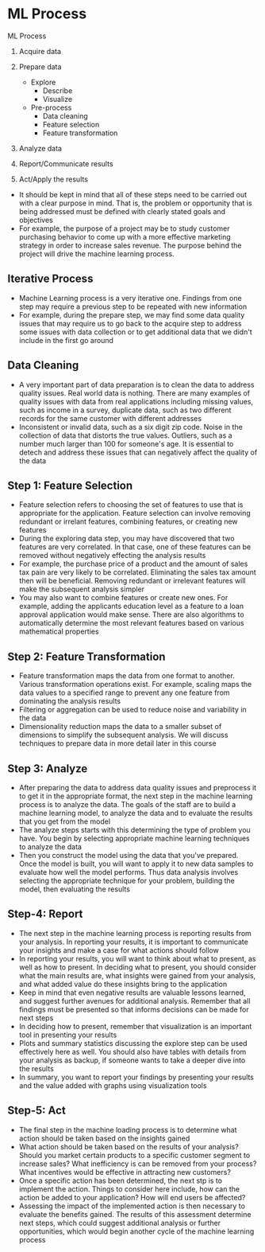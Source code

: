 # ML Process

ML Process

1. Acquire data

2. Prepare data
    - Explore
        - Describe
        - Visualize
    - Pre-process
        - Data cleaning
        - Feature selection
        - Feature transformation

3. Analyze data

4. Report/Communicate results

5. Act/Apply the results

- It should be kept in mind that all of these steps need to be carried out with a clear purpose in mind. That is, the problem or opportunity that is being addressed must be defined with clearly stated goals and objectives
- For example, the purpose of a project may be to study customer purchasing behavior to come up with a more effective marketing strategy in order to increase sales revenue. The purpose behind the project will drive the machine learning process.

## Iterative Process

- Machine Learning process is a very iterative one. Findings from one step may require a previous step to be repeated with new information
- For example, during the prepare step, we may find some data quality issues that may require us to go back to the acquire step to address some issues with data collection or to get additional data that we didn't include in the first go around

## Data Cleaning

- A very important part of data preparation is to clean the data to address quality issues. Real world data is nothing. There are many examples of quality issues with data from real applications including missing values, such as income in a survey, duplicate data, such as two different records for the same customer with different addresses
- Inconsistent or invalid data, such as a six digit zip code. Noise in the collection of data that distorts the true values. Outliers, such as a number much larger than 100 for someone's age. It is essential to detech and address these issues that can negatively affect the quality of the data

## Step 1: Feature Selection

- Feature selection refers to choosing the set of features to use that is appropriate for the application. Feature selection can involve removing redundant or irrelant features, combining features, or creating new features
- During the exploring data step, you may have discovered that two features are very correlated. In that case, one of these features can be removed without negatively effecting the analysis results
- For example, the purchase price of a product and the amount of sales tax pain are very likely to be correlated. Eliminating the sales tax amount then will be beneficial. Removing redundant or irrelevant features will make the subsequent analysis simpler
- You may also want to combine features or create new ones. For example, adding the applicants education level as a feature to a loan approval application would make sense. There are also algorithms to automatically determine the most relevant features based on various mathematical properties

## Step 2: Feature Transformation

- Feature transformation maps the data from one format to another. Various transformation operations exist. For example, scaling maps the data values to a specified range to prevent any one feature from dominating the analysis results
- Filtering or aggregation can be used to reduce noise and variability in the data
- Dimensionality reduction maps the data to a smaller subset of dimensions to simplify the subsequent analysis. We will discuss techniques to prepare data in more detail later in this course

## Step 3: Analyze

- After preparing the data to address data quality issues and preprocess it to get it in the appropriate format, the next step in the machine learning process is to analyze the data. The goals of the staff are to build a machine learning model, to analyze the data and to evaluate the results that you get from the model
- The analyze steps starts with this determining the type of problem you have. You begin by selecting appropriate machine learning techniques to analyze the data
- Then you construct the model using the data that you've prepared. Once the model is built, you will want to apply it to new data samples to evaluate how well the model performs. Thus data analysis involves selecting the appropriate technique for your problem, building the model, then evaluating the results

## Step-4: Report

- The next step in the machine learning process is reporting results from your analysis. In reporting your results, it is important to communicate your insights and make a case for what actions should follow
- In reporting your results, you will want to think about what to present, as well as how to present. In deciding what to present, you should consider what the main results are, what insights were gained from your analysis, and what added value do these insights bring to the application
- Keep in mind that even negative results are valuable lessons learned, and suggest further avenues for additional analysis. Remember that all findings must be presented so that informs decisions can be made for next steps
- In deciding how to present, remember that visualization is an important tool in presenting your results
- Plots and summary statistics discussing the explore step can be used effectively here as well. You should also have tables with details from your analysis as backup, if someone wants to take a deeper dive into the results
- In summary, you want to report your findings by presenting your results and the value added with graphs using visualization tools

## Step-5: Act

- The final step in the machine loading process is to determine what action should be taken based on the insights gained
- What action should be taken based on the results of your analysis? Should you market certain products to a specific customer segment to increase sales? What inefficiency is can be removed from your process? What incentives would be effective in attracting new customers?
- Once a specific action has been determined, the next stp is to implement the action. Things to consider here include, how can the action be added to your application? How will end users be affected?
- Assessing the impact of the implemented action is then necessary to evaluate the benefits gained. The results of this assessment determine next steps, which could suggest additional analysis or further opportunities, which would begin another cycle of the machine learning process
